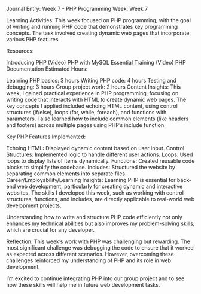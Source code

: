 Journal Entry: Week 7 - PHP Programming
Week: Week 7

Learning Activities:
This week focused on PHP programming, with the goal of writing and running PHP code that demonstrates key programming concepts. The task involved creating dynamic web pages that incorporate various PHP features.

Resources:

Introducing PHP (Video)
PHP with MySQL Essential Training (Video)
PHP Documentation
Estimated Hours:

Learning PHP basics: 3 hours
Writing PHP code: 4 hours
Testing and debugging: 3 hours
Group project work: 2 hours
Content Insights:
This week, I gained practical experience in PHP programming, focusing on writing code that interacts with HTML to create dynamic web pages. The key concepts I applied included echoing HTML content, using control structures (if/else), loops (for, while, foreach), and functions with parameters. I also learned how to include common elements (like headers and footers) across multiple pages using PHP’s include function.

Key PHP Features Implemented:

Echoing HTML: Displayed dynamic content based on user input.
Control Structures: Implemented logic to handle different user actions.
Loops: Used loops to display lists of items dynamically.
Functions: Created reusable code blocks to simplify the codebase.
Includes: Structured the website by separating common elements into separate files.
Career/Employability/Learning Insights:
Learning PHP is essential for back-end web development, particularly for creating dynamic and interactive websites. The skills I developed this week, such as working with control structures, functions, and includes, are directly applicable to real-world web development projects.

Understanding how to write and structure PHP code efficiently not only enhances my technical abilities but also improves my problem-solving skills, which are crucial for any developer.

Reflection:
This week’s work with PHP was challenging but rewarding. The most significant challenge was debugging the code to ensure that it worked as expected across different scenarios. However, overcoming these challenges reinforced my understanding of PHP and its role in web development.

I’m excited to continue integrating PHP into our group project and to see how these skills will help me in future web development tasks.
